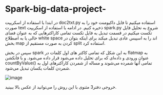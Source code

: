 # Spark-big-data-project-

در ابتدا با استفاده از اسکریپت doc2txt.py استفاده میکنیم تا فایل داکیومنت خود را به صورت text ذخیره کنیم.
در ادامه با استفاده از اسکریپت spark.py شروع به تحلیل فایل تکست میکنیم
در قسمت تبدیل به فایل تکست تمامی کاراکترهایی که به عنوان فضای خالی یا به اصطلاح white space اند را به اسپیس عادی تبدیل میکند
برای اینکه بتوان در بخش map کردن به صورت مستقیم از split استفاده کرد.

سپس در بخش spark به این شکل که تمامی کاکتر های اول کلمات در flatmap به عنوان ورودی و داده‌ای که برای تحلیل داده می‌شود قرار داده می‌شود.
و با فانکشن countByValue() تمامی آنها شمرده می‌شوند و مساله از شمردن کاراکتر‌های اول به شمردن کلمات یکسان تبدیل می‌شود.

![image](https://user-images.githubusercontent.com/47079265/144723860-230539d2-cb78-472a-94dd-72e757a4f921.png)

خروجی دفتر3 مثنوی با این روش را می‌توانید از عکس بالا ببینید.
